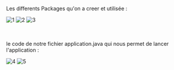 Les differents Packages qu'on a creer et utilisée :

![1](https://github.com/FahdFahd02/DigitalBanking-backend/assets/118827183/7241e7e8-54ec-4c14-8250-2d6fda393a12)
![2](https://github.com/FahdFahd02/DigitalBanking-backend/assets/118827183/7148c865-0ca1-4aa2-ac14-9a20d86475db)
![3](https://github.com/FahdFahd02/DigitalBanking-backend/assets/118827183/573bfa0a-0384-49b7-9fae-1b28a5c33a95)

<br></br>
le code de notre fichier application.java qui nous permet de lancer l'application :

![4](https://github.com/FahdFahd02/DigitalBanking-backend/assets/118827183/1fce4530-ad91-4fcd-a1de-4b6792f77897)
![5](https://github.com/FahdFahd02/DigitalBanking-backend/assets/118827183/73cbb30b-d74a-48d0-b930-1b092a688080)
